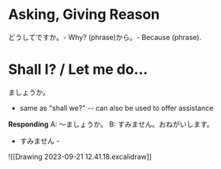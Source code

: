 # Asking, Giving Reason
どうしてですか。- Why?
(phrase)から。- Because (phrase).
# Shall I? / Let me do...
ましょうか。
- same as "shall we?" -- can also be used to offer assistance

**Responding**
A: 〜ましょうか。
B: すみません。おねがいします。
- すみません - 

![[Drawing 2023-09-21 12.41.18.excalidraw]]